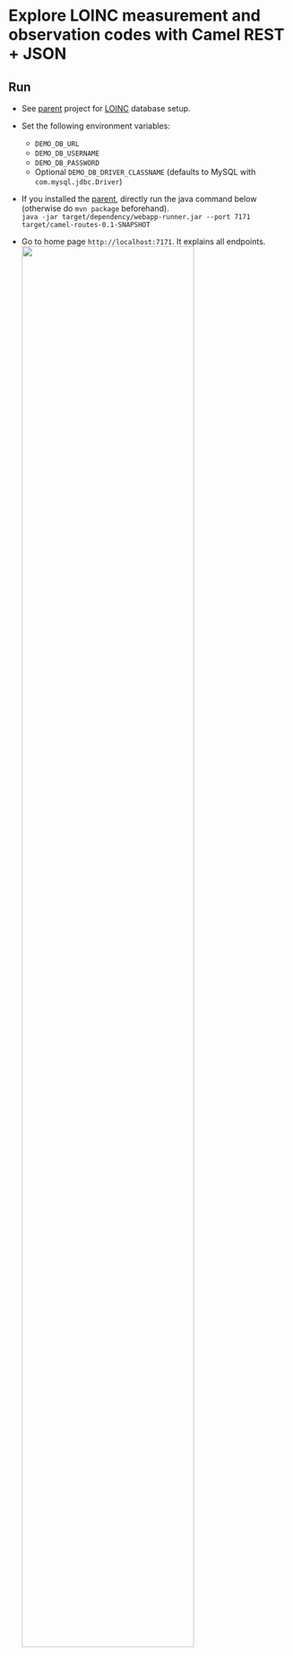 # Explore LOINC measurement and observation codes with Camel REST + JSON
## Run
* See [parent](https://github.com/sfogo/rest-ways) project for [LOINC](https://loinc.org) database setup.
* Set the following environment variables:
  * `DEMO_DB_URL`
  * `DEMO_DB_USERNAME`
  * `DEMO_DB_PASSWORD`
  * Optional `DEMO_DB_DRIVER_CLASSNAME` (defaults to MySQL with `com.mysql.jdbc.Driver`)

* If you installed the [parent](https://github.com/sfogo/rest-ways), directly run the java command below (otherwise do `mvn package` beforehand).  
`java -jar target/dependency/webapp-runner.jar --port 7171 target/camel-routes-0.1-SNAPSHOT`
* Go to home page `http://localhost:7171`.  It explains all endpoints.  
<img src="https://cloud.githubusercontent.com/assets/13286393/17844939/24d004f0-67f3-11e6-9a2a-19aeefaa3190.png"
     border="0" width="80%" />
